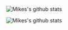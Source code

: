 ![Mikes's github stats](https://github-profile-summary-cards.vercel.app/api/cards/profile-details?username=microshak&theme=github)

![Mikes's github stats](https://github-profile-trophy.vercel.app/?username=microshak&rank=AAA,SECRET,SSS,SS,S,AA&margin-w=15)




